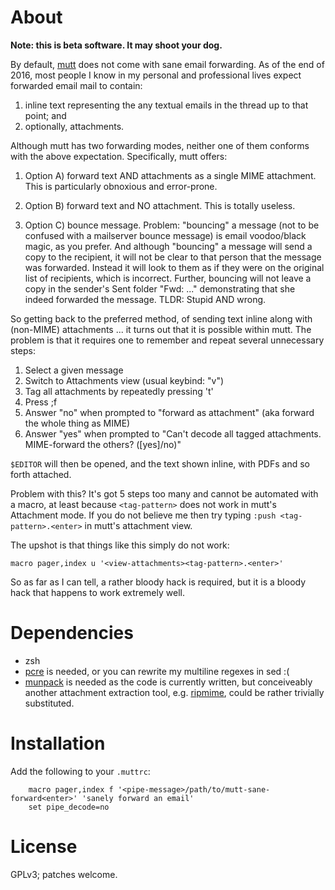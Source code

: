 # About

**Note: this is beta software.  It may shoot your dog.**

By default, [mutt](http://www.mutt.org/doc/manual/) does not come with
sane email forwarding.  As of the end of 2016, most people I know in my
personal and professional lives expect forwarded email mail to contain:

1. inline text representing the any textual emails in the thread up to that point; and
2. optionally, attachments.

Although mutt has two forwarding modes, neither one of them conforms
with the above expectation.  Specifically, mutt offers:

1. Option A) forward text AND attachments as a single MIME attachment.  This
   is particularly obnoxious and error-prone.
2. Option B) forward text and NO attachment.  This is totally useless.

3. Option C) bounce message.  Problem:  "bouncing" a message (not to be
   confused with a mailserver bounce message) is email voodoo/black
   magic, as you prefer.  And although "bouncing" a message will send a
   copy to the recipient, it will not be clear to that person that the
   message was forwarded.  Instead it will look to them as if they were
   on the original list of recipients, which is incorrect.  Further,
   bouncing will not leave a copy in the sender's Sent folder "Fwd: ..."
   demonstrating that she indeed forwarded the message.  TLDR: Stupid
   AND wrong.

So getting back to the preferred method, of sending text inline along
with (non-MIME) attachments ... it turns out that it is possible
within mutt.  The problem is that it requires one to remember and
repeat several unnecessary steps:

1. Select a given message
2. Switch to Attachments view (usual keybind: "v")
3. Tag all attachments by repeatedly pressing 't'
4. Press ;f
5. Answer "no" when prompted to "forward as attachment" (aka forward
   the whole thing as MIME)
6. Answer "yes" when prompted to "Can't decode all tagged attachments.
   MIME-forward the others? ([yes]/no)"

`$EDITOR` will then be opened, and the text shown inline, with PDFs and
so forth attached.

Problem with this?  It's got 5 steps too many and cannot be automated
with a macro, at least because `<tag-pattern>` does not work in mutt's
Attachment mode.  If you do not believe me then try typing `:push
<tag-pattern>.<enter>` in mutt's attachment view.

The upshot is that things like this simply do not work:

  `macro pager,index u '<view-attachments><tag-pattern>.<enter>'`

So as far as I can tell, a rather bloody hack is required, but it is a
bloody hack that happens to work extremely well.

# Dependencies

* zsh
* [pcre](https://www.archlinux.org/packages/core/i686/pcre/files/) is
  needed, or you can rewrite my multiline regexes in sed :(
* [munpack](https://aur.archlinux.org/packages/mpack/) is needed as the
  code is currently written, but conceiveably another attachment
  extraction tool, e.g.  [ripmime](http://www.pldaniels.com/ripmime/),
  could be rather trivially substituted.

# Installation

Add the following to your `.muttrc`:

        macro pager,index f '<pipe-message>/path/to/mutt-sane-forward<enter>' 'sanely forward an email'
        set pipe_decode=no


# License

GPLv3; patches welcome.
